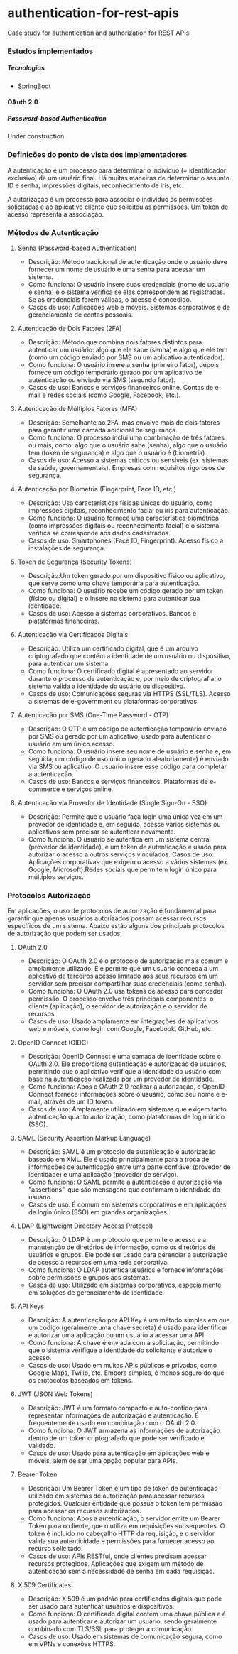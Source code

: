 # authentication-for-rest-apis
Case study for authentication and authorization for REST APIs.

### Estudos implementados

##### Tecnologias
- SpringBoot

#### OAuth 2.0
##### Password-based Authentication
Under construction


### Definições do ponto de vista dos implementadores
A autenticação é um processo para determinar o indivíduo (= identificador exclusivo) de um usuário final. Há muitas maneiras de determinar o assunto. ID e senha, impressões digitais, reconhecimento de íris, etc.

A autorização é um processo para associar o indivíduo às permissões solicitadas e ao aplicativo cliente que solicitou as permissões. Um token de acesso representa a associação.

### Métodos de Autenticação

1. Senha (Password-based Authentication)
	* Descrição: Método tradicional de autenticação onde o usuário deve fornecer um nome de usuário e uma senha para acessar um sistema.
	* Como funciona: O usuário insere suas credenciais (nome de usuário e senha) e o sistema verifica se elas correspondem às registradas. Se as credenciais forem válidas, o acesso é concedido.
	* Casos de uso: Aplicações web e móveis. Sistemas corporativos e de gerenciamento de contas pessoais.
	
2. Autenticação de Dois Fatores (2FA)
	* Descrição: Método que combina dois fatores distintos para autenticar um usuário: algo que ele sabe (senha) e algo que ele tem (como um código enviado por SMS ou um aplicativo autenticador).
	* Como funciona: O usuário insere a senha (primeiro fator), depois fornece um código temporário gerado por um aplicativo de autenticação ou enviado via SMS (segundo fator).
	* Casos de uso: Bancos e serviços financeiros online. Contas de e-mail e redes sociais (como Google, Facebook, etc.).
	
3. Autenticação de Múltiplos Fatores (MFA)
	* Descrição: Semelhante ao 2FA, mas envolve mais de dois fatores para garantir uma camada adicional de segurança.
	* Como funciona: O processo inclui uma combinação de três fatores ou mais, como: algo que o usuário sabe (senha), algo que o usuário tem (token de segurança) e algo que o usuário é (biometria).
	* Casos de uso: Acesso a sistemas críticos ou sensíveis (ex. sistemas de saúde, governamentais). Empresas com requisitos rigorosos de segurança.

4. Autenticação por Biometria (Fingerprint, Face ID, etc.)
	* Descrição: Usa características físicas únicas do usuário, como impressões digitais, reconhecimento facial ou íris para autenticação.
	* Como funciona: O usuário fornece uma característica biométrica (como impressões digitais ou reconhecimento facial) e o sistema verifica se corresponde aos dados cadastrados.
	* Casos de uso: Smartphones (Face ID, Fingerprint). Acesso físico a instalações de segurança.

5. Token de Segurança (Security Tokens)
	* Descrição:Um token gerado por um dispositivo físico ou aplicativo, que serve como uma chave temporária para autenticação.
	* Como funciona: O usuário recebe um código gerado por um token (físico ou digital) e o insere no sistema para autenticar sua identidade.
	* Casos de uso: Acesso a sistemas corporativos. Bancos e plataformas financeiras.

6. Autenticação via Certificados Digitais
	* Descrição: Utiliza um certificado digital, que é um arquivo criptografado que contém a identidade de um usuário ou dispositivo, para autenticar um sistema.
	* Como funciona: O certificado digital é apresentado ao servidor durante o processo de autenticação e, por meio de criptografia, o sistema valida a identidade do usuário ou dispositivo.
	* Casos de uso: Comunicações seguras via HTTPS (SSL/TLS). Acesso a sistemas de e-government ou plataformas corporativas.
	
7. Autenticação por SMS (One-Time Password - OTP)
	* Descrição: O OTP é um código de autenticação temporário enviado por SMS ou gerado por um aplicativo, usado para autenticar o usuário em um único acesso.
	* Como funciona: O usuário insere seu nome de usuário e senha e, em seguida, um código de uso único (gerado aleatoriamente) é enviado via SMS ou aplicativo. O usuário insere esse código para completar a autenticação.
	* Casos de uso: Bancos e serviços financeiros. Plataformas de e-commerce e serviços online.

8. Autenticação via Provedor de Identidade (Single Sign-On - SSO)
	* Descrição: Permite que o usuário faça login uma única vez em um provedor de identidade e, em seguida, acesse vários sistemas ou aplicativos sem precisar se autenticar novamente.
	* Como funciona: O usuário se autentica em um sistema central (provedor de identidade), e um token de autenticação é usado para autorizar o acesso a outros serviços vinculados.
Casos de uso: Aplicações corporativas que exigem o acesso a vários sistemas (ex. Google, Microsoft).Redes sociais que permitem login único para múltiplos serviços.

### Protocolos Autorização

Em aplicações, o uso de protocolos de autorização é fundamental para garantir que apenas usuários autorizados possam acessar recursos específicos de um sistema. Abaixo estão alguns dos principais protocolos de autorização que podem ser usados:

1. OAuth 2.0
	* Descrição: O OAuth 2.0 é o protocolo de autorização mais comum e amplamente utilizado. Ele permite que um usuário conceda a um aplicativo de terceiros acesso limitado aos seus recursos em um servidor sem precisar compartilhar suas credenciais (como senha).
	* Como funciona: O OAuth 2.0 usa tokens de acesso para conceder permissão. O processo envolve três principais componentes: o cliente (aplicação), o servidor de autorização e o servidor de recursos.
	* Casos de uso: Usado amplamente em integrações de aplicativos web e móveis, como login com Google, Facebook, GitHub, etc.
	
2. OpenID Connect (OIDC)
	* Descrição: OpenID Connect é uma camada de identidade sobre o OAuth 2.0. Ele proporciona autenticação e autorização de usuários, permitindo que o aplicativo verifique a identidade do usuário com base na autenticação realizada por um provedor de identidade.
	* Como funciona: Após o OAuth 2.0 realizar a autorização, o OpenID Connect fornece informações sobre o usuário, como seu nome e e-mail, através de um ID token.
	* Casos de uso: Amplamente utilizado em sistemas que exigem tanto autenticação quanto autorização, como plataformas de login único (SSO).

3. SAML (Security Assertion Markup Language)
	* Descrição: SAML é um protocolo de autenticação e autorização baseado em XML. Ele é usado principalmente para a troca de informações de autenticação entre uma parte confiável (provedor de identidade) e uma aplicação (provedor de serviço).
	* Como funciona: O SAML permite a autenticação e autorização via "assertions", que são mensagens que confirmam a identidade do usuário.
	* Casos de uso: É comum em sistemas corporativos e em aplicações de login único (SSO) em grandes organizações.

4. LDAP (Lightweight Directory Access Protocol)
	* Descrição: O LDAP é um protocolo que permite o acesso e a manutenção de diretórios de informação, como os diretórios de usuários e grupos. Ele pode ser usado para gerenciar a autorização de acesso a recursos em uma rede corporativa.
	* Como funciona: O LDAP autentica usuários e fornece informações sobre permissões e grupos aos sistemas.
	* Casos de uso: Utilizado em sistemas corporativos, especialmente em soluções de gerenciamento de identidade.

5. API Keys
	* Descrição: A autenticação por API Key é um método simples em que um código (geralmente uma chave secreta) é usado para identificar e autorizar uma aplicação ou um usuário a acessar uma API.
	* Como funciona: A chave é enviada com a solicitação, permitindo que o sistema verifique a identidade do solicitante e autorize o acesso.
	* Casos de uso: Usado em muitas APIs públicas e privadas, como Google Maps, Twilio, etc. Embora simples, é menos seguro do que os protocolos baseados em tokens.

6. JWT (JSON Web Tokens)
	* Descrição: JWT é um formato compacto e auto-contido para representar informações de autorização e autenticação. É frequentemente usado em combinação com o OAuth 2.0.
	* Como funciona: O JWT armazena as informações de autorização dentro de um token criptografado que pode ser verificado e validado.
	* Casos de uso: Usado para autenticação em aplicações web e móveis, além de ser uma opção popular para APIs.

7. Bearer Token
	* Descrição: Um Bearer Token é um tipo de token de autenticação utilizado em sistemas de autorização para acessar recursos protegidos. Qualquer entidade que possua o token tem permissão para acessar os recursos autorizados.
	* Como funciona: Após a autenticação, o servidor emite um Bearer Token para o cliente, que o utiliza em requisições subsequentes. O token é incluído no cabeçalho HTTP da requisição, e o servidor valida sua autenticidade e permissões para fornecer acesso ao recurso solicitado.
	* Casos de uso: APIs RESTful, onde clientes precisam acessar recursos protegidos. Aplicações que exigem um método de autenticação sem a necessidade de senha em cada requisição.

8. X.509 Certificates
	* Descrição: X.509 é um padrão para certificados digitais que pode ser usado para autenticar usuários e dispositivos.
	* Como funciona: O certificado digital contém uma chave pública e é usado para autenticar e autorizar um usuário, sendo geralmente combinado com TLS/SSL para proteger a comunicação.
	* Casos de uso: Usado em sistemas de comunicação segura, como em VPNs e conexões HTTPS.
	